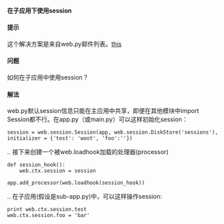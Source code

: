  

#### 在子应用下使用session




#### 提示



这个解决方案是来自web.py邮件列表。[this](http://www.mail-archive.com/webpy@googlegroups.com/msg02557.html)




#### 问题



如何在子应用中使用session？




#### 解法



web.py默认session信息只能在主应用中共享，即便在其他模块中import Session都不行。在app.py（或main.py）可以这样初始化session：




```
session = web.session.Session(app, web.session.DiskStore('sessions'),
initializer = {'test': 'woot', 'foo':''})

```


.. 接下来创建一个被web.loadhook加载的处理器(processor)




```
def session_hook():
    web.ctx.session = session

app.add_processor(web.loadhook(session_hook))

```


.. 在子应用(假设是sub-app.py)中，可以这样操作session:




```
print web.ctx.session.test
web.ctx.session.foo = 'bar'

```




 
 


